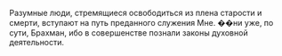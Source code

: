 Разумные люди, стремящиеся освободиться из плена старости и смерти, вступают на путь преданного служения Мне. ��ни уже, по сути, Брахман, ибо в совершенстве познали законы духовной деятельности.